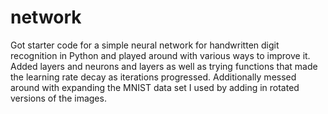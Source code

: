# network
Got starter code for a simple neural network for handwritten digit recognition in Python and played around with various ways to improve it. Added layers and neurons and layers as well as trying functions that made the learning rate decay as iterations progressed. Additionally messed around with expanding the MNIST data set I used by adding in rotated versions of the images.
